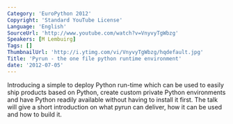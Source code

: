 ```yaml
---
Category: 'EuroPython 2012'
Copyright: 'Standard YouTube License'
Language: 'English'
SourceUrl: 'http://www.youtube.com/watch?v=VnyvyTgWbzg'
Speakers: [M Lembuirg]
Tags: []
ThumbnailUrl: 'http://i.ytimg.com/vi/VnyvyTgWbzg/hqdefault.jpg'
Title: 'Pyrun - the one file python runtime environment'
date: '2012-07-05'
---
```

Introducing a simple to deploy Python run-time which can be used to easily
ship products based on Python, create custom private Python environments and
have Python readily available without having to install it first. The talk
will give a short introduction on what pyrun can deliver, how it can be used
and how to build it.
